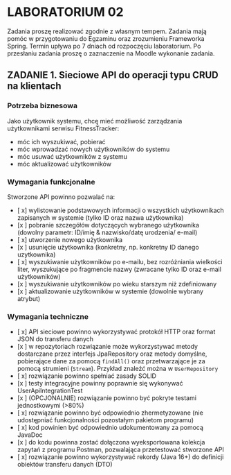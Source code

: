 # LABORATORIUM 02

Zadania proszę realizować zgodnie z własnym tempem. Zadania mają pomóc w przygotowaniu do Egzaminu oraz zrozumieniu Frameworka Spring.
Termin upływa po 7 dniach od rozpoczęciu laboratorium. Po przesłaniu zadania proszę o zaznaczenie na Moodle wykonanie zadania.

## ZADANIE 1. Sieciowe API do operacji typu CRUD na klientach

### Potrzeba biznesowa

Jako użytkownik systemu, chcę mieć możliwość zarządzania użytkownikami
serwisu FitnessTracker:

- móc ich wyszukiwać, pobierać
- móc wprowadzać nowych użytkowników do systemu
- móc usuwać użytkowników z systemu
- móc aktualizować użytkowników

### Wymagania funkcjonalne

Stworzone API powinno pozwalać na:

- [ x] wylistowanie podstawowych informacji o wszystkich użytkownikach zapisanych w systemie (tylko ID oraz nazwa
  użytkownika)
- [x ] pobranie szczegółów dotyczących wybranego użytkownika (dowolny parametr: ID/imię & nazwisko/datę urodzenia/ e-mail)
- [ x] utworzenie nowego użytkownika
- [x ] usunięcie użytkownika (konkretny, np. konkretny ID danego uzytkownika)
- [ x] wyszukiwanie użytkowników po e-mailu, bez rozróżniania wielkości liter, wyszukujące po fragmencie nazwy (zwracane
  tylko ID oraz e-mail użytkowników)
- [x ] wyszukiwanie użytkowników po wieku starszym niż zdefiniowany
- [x ] aktualizowanie użytkowników w systemie (dowolnie wybrany atrybut)

### Wymagania techniczne

- [ x] API sieciowe powinno wykorzystywać protokół HTTP oraz format JSON do transferu danych
- [x ] w repozytoriach rozwiązanie może wykorzystywać metody dostarczane przez interfejs JpaRepository oraz metody
  domyślne, pobierające dane za pomocą `findAll()` oraz przetwarzające je za pomocą strumieni (`Stream`). Przykład
  znaleźć można w `UserRepository`
- [ x] rozwiązanie powinno spełniać zasady SOLID
- [x ] testy integracyjne powinny poprawnie się wykonywać UserApiIntegrationTest
- [x ] (OPCJONALNIE) rozwiązanie powinno być pokryte testami jednostkowymi (>80%)
- [ x] rozwiązanie powinno być odpowiednio zhermetyzowane (nie udostępniać funkcjonalności pozostałym pakietom programu)
- [ x] kod powinien być odpowiednio udokumentowany za pomocą JavaDoc
- [x ] do kodu powinna zostać dołączona wyeksportowana kolekcja zapytań z programu Postman, pozwalająca przetestować
  stworzone API
- [ x] rozwiązanie powinno wykorzystywać rekordy (Java 16+) do definicji obiektów transferu danych (DTO)
